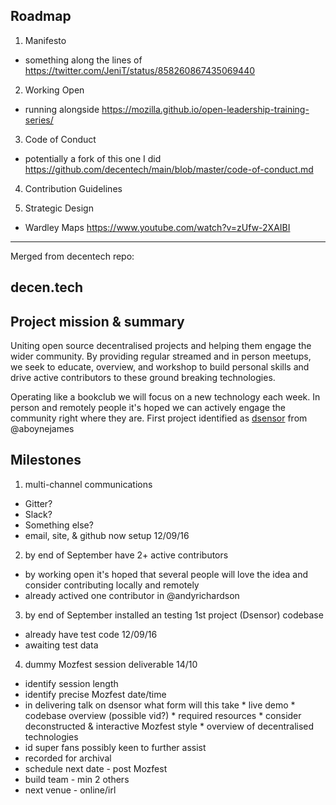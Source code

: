 ## Roadmap
1. Manifesto
  - something along the lines of https://twitter.com/JeniT/status/858260867435069440

2. Working Open
  - running alongside https://mozilla.github.io/open-leadership-training-series/

3. Code of Conduct
  - potentially a fork of this one I did https://github.com/decentech/main/blob/master/code-of-conduct.md

4. Contribution Guidelines

5. Strategic Design
  - Wardley Maps https://www.youtube.com/watch?v=zUfw-2XAIBI

---

Merged from decentech repo:
## decen.tech

## Project mission & summary
Uniting open source decentralised projects and helping them engage the wider community.
By providing regular streamed and in person meetups, we seek to educate, overview, and workshop
to build personal skills and drive active contributors to these ground breaking technologies.

Operating like a bookclub we will focus on a new technology each week. In person and remotely people it's hoped we can actively engage the community right where they are.
First project identified as
[dsensor](http://dsensor.org/) from @aboynejames

## Milestones
1. multi-channel communications
  * Gitter?
  * Slack?
  * Something else?
  * email, site, & github now setup 12/09/16
2. by end of September have 2+ active contributors
  * by working open it's hoped that several people will love the idea and  consider contributing locally and remotely
  * already actived one contributor in @andyrichardson
3. by end of September installed an testing 1st project (Dsensor) codebase
  * already have test code 12/09/16
  * awaiting test data
4. dummy Mozfest session deliverable 14/10
  * identify session length
  * identify precise Mozfest date/time
  *  in delivering talk on dsensor what form will this take
    * live demo
    * codebase overview (possible vid?)
    * required resources
    * consider deconstructed & interactive Mozfest style
    * overview of decentralised technologies
  * id super fans possibly keen to further assist
  * recorded for archival
  * schedule next date - post Mozfest
  * build team - min 2 others
  * next venue - online/irl
